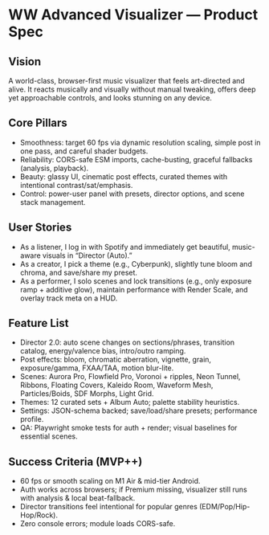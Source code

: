 # WW Advanced Visualizer — Product Spec

## Vision
A world-class, browser-first music visualizer that feels art-directed and alive. It reacts musically and visually without manual tweaking, offers deep yet approachable controls, and looks stunning on any device.

## Core Pillars
- Smoothness: target 60 fps via dynamic resolution scaling, simple post in one pass, and careful shader budgets.
- Reliability: CORS-safe ESM imports, cache-busting, graceful fallbacks (analysis, playback).
- Beauty: glassy UI, cinematic post effects, curated themes with intentional contrast/sat/emphasis.
- Control: power-user panel with presets, director options, and scene stack management.

## User Stories
- As a listener, I log in with Spotify and immediately get beautiful, music-aware visuals in “Director (Auto).”
- As a creator, I pick a theme (e.g., Cyberpunk), slightly tune bloom and chroma, and save/share my preset.
- As a performer, I solo scenes and lock transitions (e.g., only exposure ramp + additive glow), maintain performance with Render Scale, and overlay track meta on a HUD.

## Feature List
- Director 2.0: auto scene changes on sections/phrases, transition catalog, energy/valence bias, intro/outro ramping.
- Post effects: bloom, chromatic aberration, vignette, grain, exposure/gamma, FXAA/TAA, motion blur-lite.
- Scenes: Aurora Pro, Flowfield Pro, Voronoi + ripples, Neon Tunnel, Ribbons, Floating Covers, Kaleido Room, Waveform Mesh, Particles/Boids, SDF Morphs, Light Grid.
- Themes: 12 curated sets + Album Auto; palette stability heuristics.
- Settings: JSON-schema backed; save/load/share presets; performance profile.
- QA: Playwright smoke tests for auth + render; visual baselines for essential scenes.

## Success Criteria (MVP++)
- 60 fps or smooth scaling on M1 Air & mid-tier Android.
- Auth works across browsers; if Premium missing, visualizer still runs with analysis & local beat-fallback.
- Director transitions feel intentional for popular genres (EDM/Pop/Hip-Hop/Rock).
- Zero console errors; module loads CORS-safe.
